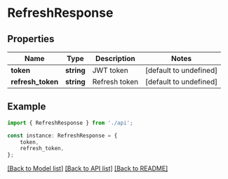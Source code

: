 # RefreshResponse


## Properties

Name | Type | Description | Notes
------------ | ------------- | ------------- | -------------
**token** | **string** | JWT token | [default to undefined]
**refresh_token** | **string** | Refresh token | [default to undefined]

## Example

```typescript
import { RefreshResponse } from './api';

const instance: RefreshResponse = {
    token,
    refresh_token,
};
```

[[Back to Model list]](../README.md#documentation-for-models) [[Back to API list]](../README.md#documentation-for-api-endpoints) [[Back to README]](../README.md)
